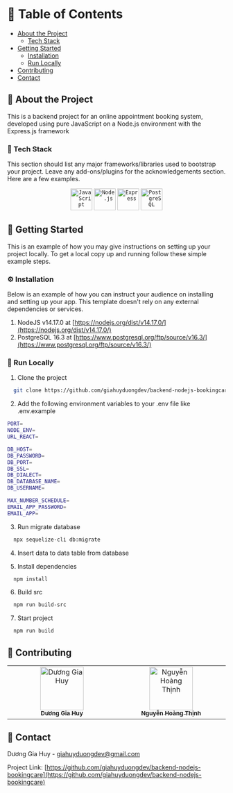 <!-- Table of Contents -->
# :notebook_with_decorative_cover: Table of Contents

- [About the Project](#star2-about-the-project)
  * [Tech Stack](#space_invader-tech-stack)
- [Getting Started](#toolbox-getting-started)
  * [Installation](#gear-installation)
  * [Run Locally](#running-run-locally)
- [Contributing](#wave-contributing)
- [Contact](#handshake-contact)

<!-- About the Project -->
## :star2: About the Project
This is a backend project for an online appointment booking system, developed using pure JavaScript on a Node.js environment with the Express.js framework

<!-- TechStack -->
### :space_invader: Tech Stack
This section should list any major frameworks/libraries used to bootstrap your project. Leave any add-ons/plugins for the acknowledgements section. Here are a few examples.
<div align="center">
  <code><img width="50" src="https://user-images.githubusercontent.com/25181517/117447155-6a868a00-af3d-11eb-9cfe-245df15c9f3f.png" alt="JavaScript" title="JavaScript"/></code>
  <code><img width="50" src="https://user-images.githubusercontent.com/25181517/183568594-85e280a7-0d7e-4d1a-9028-c8c2209e073c.png" alt="Node.js" title="Node.js"/></code>
	<code><img width="50" src="https://user-images.githubusercontent.com/25181517/183859966-a3462d8d-1bc7-4880-b353-e2cbed900ed6.png" alt="Express" title="Express"/></code>
	<code><img width="50" src="https://user-images.githubusercontent.com/25181517/117208740-bfb78400-adf5-11eb-97bb-09072b6bedfc.png" alt="PostgreSQL" title="PostgreSQL"/></code>
	
</div>

<!-- Getting Started -->
## 	:toolbox: Getting Started
This is an example of how you may give instructions on setting up your project locally.
To get a local copy up and running follow these simple example steps.

<!-- Installation -->
### :gear: Installation
Below is an example of how you can instruct your audience on installing and setting up your app. This template doesn't rely on any external dependencies or services.
1. NodeJS v14.17.0 at [https://nodejs.org/dist/v14.17.0/](https://nodejs.org/dist/v14.17.0/)
2. PostgreSQL 16.3 at [https://www.postgresql.org/ftp/source/v16.3/](https://www.postgresql.org/ftp/source/v16.3/)

<!-- Run Locally -->
### :running: Run Locally
1. Clone the project

```bash
  git clone https://github.com/giahuyduongdev/backend-nodejs-bookingcare.git
```

2. Add the following environment variables to your .env file like .env.example

```bash
PORT=
NODE_ENV=
URL_REACT=

DB_HOST=
DB_PASSWORD=
DB_PORT=
DB_SSL=
DB_DIALECT=
DB_DATABASE_NAME=
DB_USERNAME=

MAX_NUMBER_SCHEDULE=
EMAIL_APP_PASSWORD=
EMAIL_APP=
```

3. Run migrate database
```bash
  npx sequelize-cli db:migrate
```
4. Insert data to data table from database

5. Install dependencies
   
```bash
  npm install
```

6. Build src

```bash
  npm run build-src
```

7. Start project

```bash
  npm run build
```

<!-- Contributing -->
## :wave: Contributing

<table>
  <tbody>
    <tr>
          <tr>
      <td align="center" valign="top" width="14.28%"><a href="https://github.com/giahuyduongdev"><img src="https://avatars.githubusercontent.com/u/157091631?s=400&u=629ae7c2c3053cc22a974ace4d8f8b8a730636af&v=4" width="100px;" alt="Dương Gia Huy"/><br /><sub><b>Dương Gia Huy</b></sub></a><br /></td>
      <td align="center" valign="top" width="14.28%"><a href="https://github.com/thinhne2002"><img src="https://avatars.githubusercontent.com/u/98071248?v=4" width="100px;" alt="Nguyễn Hoàng Thịnh"/><br /><sub><b>Nguyễn Hoàng Thịnh</b></sub></a><br /></td
    </tr>
    </tbody>
</table>

<!-- Contact -->
## :handshake: Contact

Dương Gia Huy -  giahuyduongdev@gmail.com

Project Link: [https://github.com/giahuyduongdev/backend-nodejs-bookingcare](https://github.com/giahuyduongdev/backend-nodejs-bookingcare)



